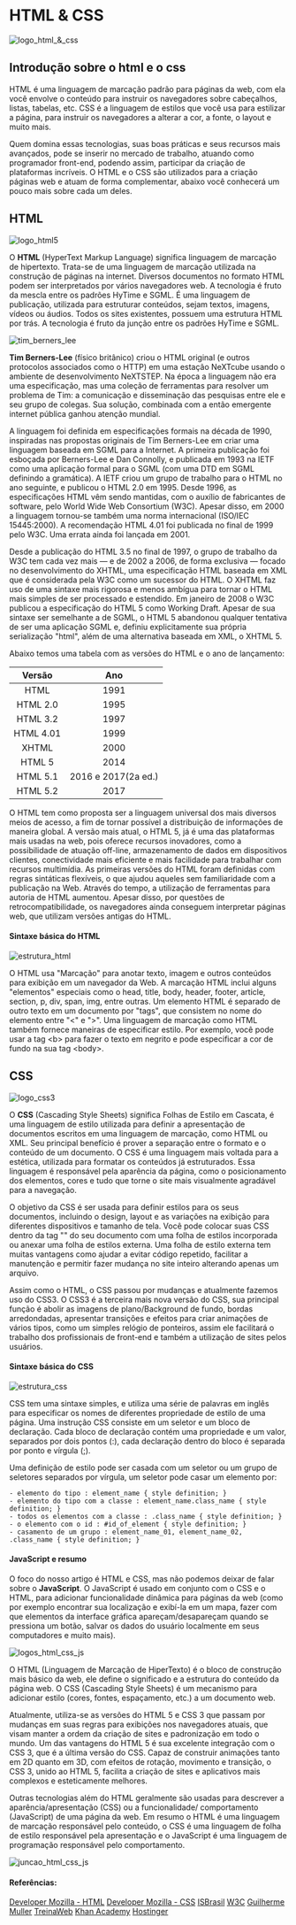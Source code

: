 # HTML & CSS

![logo_html_&_css](https://2.bp.blogspot.com/-nPBpLcu7coE/VfduwvdjVYI/AAAAAAAAOqM/W14yoQmPp28/s1600/BANNER.jpg "Logo do html e 
css, junto com um computador e um fundo azul.")

## Introdução sobre o html e o css

HTML é uma linguagem de marcação padrão para páginas da web, com ela você envolve o conteúdo para instruir os navegadores sobre 
cabeçalhos, listas, tabelas, etc. CSS é a linguagem de estilos que você usa para estilizar a página, para instruir os navegadores 
a alterar a cor, a fonte, o layout e muito mais.

Quem domina essas tecnologias, suas boas práticas e seus recursos mais avançados, pode se inserir no mercado de trabalho, atuando 
como programador front-end, podendo assim, participar da criação de plataformas incríveis. O HTML e o CSS são utilizados para a 
criação páginas web e atuam de forma complementar, abaixo você conhecerá um pouco mais sobre cada um deles.


## HTML
![logo_html5](https://tecnoblog.net/wp-content/uploads/2014/10/html5.jpg "Logo do HTML 5, com um fundo laranja avermelhado, nome 
HTML em preto e o número 5 em branco.")

O **HTML** (HyperText Markup Language) significa linguagem de marcação de hipertexto. Trata-se de uma linguagem de marcação 
utilizada na construção de páginas na internet. Diversos documentos no formato HTML podem ser interpretados por vários navegadores 
web. A tecnologia é fruto da mescla entre os padrões HyTime e SGML. É uma linguagem de publicação, utilizada para estruturar 
conteúdos, sejam textos, imagens, vídeos ou áudios. Todos os sites existentes, possuem uma estrutura HTML por trás. A tecnologia é 
fruto da junção entre os padrões HyTime e SGML.

![tim_berners_lee](https://ogimg.infoglobo.com.br/in/23513947-867-8c3/FT1086A/652/TBLOfficial_FullRes_CreditHenryThomas.jpg "Tim 
Berners-Lee, fundador do HTML")

**Tim Berners-Lee** (físico britânico) criou o HTML original (e outros protocolos associados como o HTTP) em uma estação NeXTcube 
usando o ambiente de desenvolvimento NeXTSTEP. Na época a linguagem não era uma especificação, mas uma coleção de ferramentas para 
resolver um problema de Tim: a comunicação e disseminação das pesquisas entre ele e seu grupo de colegas. Sua solução, combinada 
com a então emergente internet pública ganhou atenção mundial.

A linguagem foi definida em especificações formais na década de 1990, inspiradas nas propostas originais de Tim Berners-Lee em 
criar uma linguagem baseada em SGML para a Internet. A primeira publicação foi esboçada por Berners-Lee e Dan Connolly, e 
publicada em 1993 na IETF como uma aplicação formal para o SGML (com uma DTD em SGML definindo a gramática). A IETF criou um grupo 
de trabalho para o HTML no ano seguinte, e publicou o HTML 2.0 em 1995. Desde 1996, as especificações HTML vêm sendo mantidas, com 
o auxílio de fabricantes de software, pelo World Wide Web Consortium (W3C). Apesar disso, em 2000 a linguagem tornou-se também uma 
norma internacional (ISO/IEC 15445:2000). A recomendação HTML 4.01 foi publicada no final de 1999 pelo W3C. Uma errata ainda foi 
lançada em 2001.

Desde a publicação do HTML 3.5 no final de 1997, o grupo de trabalho da W3C tem cada vez mais — e de 2002 a 2006, de forma 
exclusiva — focado no desenvolvimento do XHTML, uma especificação HTML baseada em XML que é considerada pela W3C como um sucessor 
do HTML. O XHTML faz uso de uma sintaxe mais rigorosa e menos ambígua para tornar o HTML mais simples de ser processado e 
estendido. Em janeiro de 2008 o W3C publicou a especificação do HTML 5 como Working Draft. Apesar de sua sintaxe ser semelhante a 
de SGML, o HTML 5 abandonou qualquer tentativa de ser uma aplicação SGML e, definiu explicitamente sua própria serialização 
"html", além de uma alternativa baseada em XML, o XHTML 5.

Abaixo temos uma tabela com as versões do HTML e o ano de lançamento:

Versão   | Ano
:---------: | :------:
HTML | 1991
HTML 2.0 | 1995
HTML 3.2 | 1997
HTML 4.01 | 1999
XHTML | 2000
HTML 5 | 2014
HTML 5.1 | 2016 e 2017(2a ed.)
HTML 5.2 | 2017

O HTML tem como proposta ser a linguagem universal dos mais diversos meios de acesso, a fim de tornar possível a distribuição de 
informações de maneira global. A versão mais atual, o HTML 5, já é uma das plataformas mais usadas na web, pois oferece recursos 
inovadores, como a possibilidade de atuação off-line, armazenamento de dados em dispositivos clientes, conectividade mais 
eficiente e mais facilidade para trabalhar com recursos multimídia. As primeiras versões do HTML foram definidas com regras 
sintáticas flexíveis, o que ajudou aqueles sem familiaridade com a publicação na Web. Através do tempo, a utilização de 
ferramentas para autoria de HTML aumentou. Apesar disso, por questões de retrocompatibilidade, os navegadores ainda conseguem 
interpretar páginas web, que utilizam versões antigas do HTML.

#### Sintaxe básica do HTML

![estrutura_html](https://i.ibb.co/qRCHcYb/estrutura-basica-html.png "Estrutura básica do HTML, com as tags html, head, meta, 
title, body e p.")

O HTML usa "Marcação" para anotar texto, imagem e outros conteúdos para exibição em um navegador da Web. A marcação HTML inclui 
alguns "elementos" especiais como o head, title, body, header, footer, article, section, p, div, span, img, entre outras. Um 
elemento HTML é separado de outro texto em um documento por "tags", que consistem no nome do elemento entre "<" e ">". Uma 
linguagem de marcação como HTML também fornece maneiras de especificar estilo. Por exemplo, você pode usar a tag \<b> para fazer o 
texto em negrito e pode especificar a cor de fundo na sua tag \<body>.


## CSS
![logo_css3](https://andrehost.com.br/wp-content/uploads/2015/02/o-que-e-o-css3.jpg "Logo do css3, com um fundo azul claro, o nome 
css em branco e o número 3 em branco.")

O **CSS** (Cascading Style Sheets) significa Folhas de Estilo em Cascata, é uma linguagem de estilo utilizada para definir a 
apresentação de documentos escritos em uma linguagem de marcação, como HTML ou XML. Seu principal benefício é prover a separação 
entre o formato e o conteúdo de um documento. O CSS é uma linguagem mais voltada para a estética, utilizada para formatar os 
conteúdos já estruturados. Essa linguagem é responsável pela aparência da página, como o posicionamento dos elementos, cores e 
tudo que torne o site mais visualmente agradável para a navegação.

O objetivo da CSS é ser usada para definir estilos para os seus documentos, incluindo o design, layout e as variações na exibição 
para diferentes dispositivos e tamanho de tela. Você pode colocar suas CSS dentro da tag "<head>" do seu documento com uma folha 
de estilos incorporada ou anexar uma folha de estilos externa. Uma folha de estilo externa tem muitas vantagens como ajudar a 
evitar código repetido, facilitar a manutenção e permitir fazer mudança no site inteiro alterando apenas um arquivo.

Assim como o HTML, o CSS passou por mudanças e atualmente fazemos uso do CSS3. O CSS3 é a terceira mais nova versão do CSS, sua 
principal função é abolir as imagens de plano/Background de fundo, bordas arredondadas, apresentar transições e efeitos 
para criar animações de vários tipos, como um simples relógio de ponteiros, assim ele facilitará o trabalho dos profissionais de 
front-end e também a utilização de sites pelos usuários. 

#### Sintaxe básica do CSS

![estrutura_css](https://i.ibb.co/M7bkwX0/estrutura-basica-css.png "Exemplo de uso do css, aplicado ao h1(titulo) e ao p(parágrafo)
.")

CSS tem uma sintaxe simples, e utiliza uma série de palavras em inglês para especificar os nomes de diferentes propriedade de 
estilo de uma página. Uma instrução CSS consiste em um seletor e um bloco de declaração. Cada bloco de declaração contém uma 
propriedade e um valor, separados por dois pontos (:), cada declaração dentro do bloco é separada por ponto e vírgula (;).

Uma definição de estilo pode ser casada com um seletor ou um grupo de seletores separados por vírgula, um seletor pode casar um 
elemento por:

    - elemento do tipo : element_name { style definition; }
    - elemento do tipo com a classe : element_name.class_name { style definition; }
    - todos os elementos com a classe : .class_name { style definition; }
    - o elemento com o id : #id_of_element { style definition; }
    - casamento de um grupo : element_name_01, element_name_02, .class_name { style definition; }


#### JavaScript e resumo

O foco do nosso artigo é HTML e CSS, mas não podemos deixar de falar sobre o **JavaScript**. O JavaScript é usado em conjunto com 
o CSS e o HTML, para adicionar funcionalidade dinâmica para páginas da web (como por exemplo encontrar sua localização e exibí-la 
em um mapa, fazer com que elementos da interface gráfica apareçam/desapareçam quando se pressiona um botão, salvar os dados do 
usuário localmente em seus computadores e muito mais).

![logos_html_css_js](https://apexensino.com.br/wp-content/uploads/2017/11/html-css-javascript.jpg "Logo do html5, css3 e 
javascript.")

O HTML (Linguagem de Marcação de HiperTexto) é o bloco de construção mais básico da web, ele define o significado e a estrutura do 
conteúdo da página web. O CSS (Cascading Style Sheets) é um mecanismo para adicionar estilo (cores, fontes, espaçamento, etc.) a 
um documento web.

Atualmente, utiliza-se as versões do HTML 5 e CSS 3 que passam por mudanças em suas regras para exibições nos navegadores atuais, 
que visam manter a ordem da criação de sites e padronização em todo o mundo. Um das vantagens do HTML 5 é sua excelente integração 
com o CSS 3, que é a última versão do CSS. Capaz de construir animações tanto em 2D quanto em 3D, com efeitos de rotação, 
movimento e transição, o CSS 3, unido ao HTML 5, facilita a criação de sites e aplicativos mais complexos e esteticamente 
melhores. 

Outras tecnologias além do HTML geralmente são usadas para descrever a aparência/apresentação (CSS) ou a funcionalidade/
comportamento (JavaScript) de uma página da web. Em resumo o HTML é uma linguagem de marcação responsável pelo conteúdo, o CSS é 
uma linguagem de folha de estilo responsável pela apresentação e o JavaScript é uma linguagem de programação responsável pelo 
comportamento. 

![juncao_html_css_js](https://geekflare.com/wp-content/uploads/2019/12/css-gif.gif "Imagem que retrata a junção do html com o css 
e o javascript.")

#### Referências:
[Developer Mozilla - HTML](https://developer.mozilla.org/pt-BR/docs/Web/HTML)
[Developer Mozilla - CSS](https://developer.mozilla.org/pt-BR/docs/Aprender/CSS)
[ISBrasil](https://www.isbrasil.info/blog/html-x-css-afinal-quais-sao-as-diferencas.html)
[W3C](https://www.w3c.br/pub/Cursos/CursoHTML5/html5-web.pdf)
[Guilherme Muller](https://guilhermemuller.com.br/ead/html-css-na-pratica/)
[TreinaWeb](https://www.treinaweb.com.br/blog/o-que-e-e-como-comecar-com-html-e-css/)
[Khan Academy](https://pt.khanacademy.org/computing/computer-programming/html-css)
[Hostinger](https://www.hostinger.com.br/tutoriais/o-que-e-css-guia-basico-de-css/)